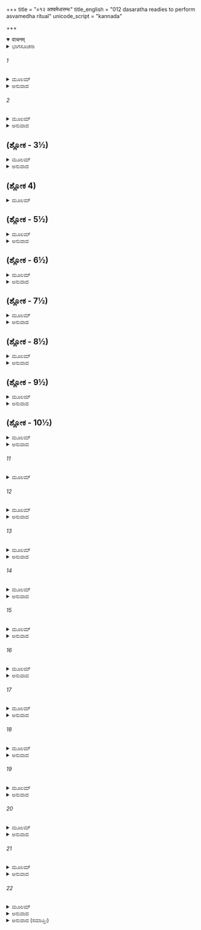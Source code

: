 +++
title = "०१२ अश्वमेधारम्भः"
title_english = "012 dasaratha readies to perform asvamedha ritual"
unicode_script = "kannada"

+++
<details open><summary>वाचनम्</summary>

<div class="audioEmbed"  caption="श्रीराम-हरिसीताराममूर्ति-घनपाठिभ्यां वचनम्" src="https://archive.org/download/Ramayana-recitation-Sriram-harisItArAmamUrti-Ghanapaati-v2/Kanda_1/Kanda_1_BK-012-Ashva_Medhaarambhaha.mp3"></div>
</details>



<details><summary>ಭಾಗಸೂಚನಾ</summary>

ದಶರಥನು ಋಷಿಗಳೊಡನೆ ಯಜ್ಞ ಮಾಡಿಸುವಂತೆ ಪ್ರಸ್ತಾಪಿಸಿದುದು, ಋಷಿಗಳು ರಾಜನಿಗೂ, ರಾಜನು ಮಂತ್ರಿಗಳಿಗೆ ಯಜ್ಞದ ಸಿದ್ಧತೆ ಮಾಡುವಂತೆ ನಿರ್ದೇಶಿಸಿದುದು
</details>

###### 1


<details><summary>ಮೂಲಮ್</summary>

ತತಃ ಕಾಲೇ ಬಹುತಿಥೇ ಕಸ್ಮಿಂಶ್ಚಿತ್ ಸುಮನೋಹರೇ ।  
ವಸಂತೇ ಸಮನುಪ್ರಾಪ್ತೇ ರಾಜ್ಞೋ ಯಷ್ಟುಂ ಮನೋಽಭವತ್ ॥
</details>

<details><summary>ಅನುವಾದ</summary>

ಋಷ್ಯಶೃಂಗನು ಬಂದು ಅನೇಕ ದಿನಗಳು ಕಳೆದನಂತರ ಅತಿಮನೋಹರವಾದ ವಸಂತಋತುವು ಆರಂಭವಾಯಿತು. ಆಗ ದಶರಥನಿಗೆ ಅಶ್ವಮೇಧಯಜ್ಞವನ್ನು ಮಾಡಬೇಕೆಂಬ ಮನಸ್ಸುಂಟಾಯಿತು.॥1॥
</details>

###### 2


<details><summary>ಮೂಲಮ್</summary>

ತತಃ ಪ್ರಣಮ್ಯಶಿರಸಾ ತಂ ವಿಪ್ರಂ ದೇವವರ್ಣಿನಮ್ ।  
ಯಜ್ಞಾಯ ವರಯಾಮಾಸ ಸಂತಾನಾರ್ಥಂ ಕುಲಸ್ಯ ಚ ॥
</details>

<details><summary>ಅನುವಾದ</summary>

ಅನಂತರ ಅವನು ದೇವೋಪಮ ಕಾಂತಿಯುಳ್ಳ ವಿಪ್ರವರ ಋಷ್ಯಶೃಂಗನಿಗೆ ತಲೆಬಾಗಿ ನಮಸ್ಕರಿಸಿ, ವಂಶಪರಂಪರೆಯ ರಕ್ಷಣೆಗಾಗಿ, ಪುತ್ರಪ್ರಾಪ್ತಿಯ ನಿಮಿತ್ತ ಯಜ್ಞ ಮಾಡಿಸುವ ಉದ್ದೇಶದಿಂದ ಅವರನ್ನು ವರಣ ಮಾಡಿಕೊಂಡನು.॥2॥
</details>

## (ಶ್ಲೋಕ - 3½)


<details><summary>ಮೂಲಮ್</summary>

ತಥೇತಿ ಚ ಸ ರಾಜಾನಮುವಾಚ ವಸುಧಾಧಿಪಮ್ ।  
ಸಂಭಾರಾಃ ಸಂಭ್ರಿಯಂತಾಂ ತೇ ತುರಗಶ್ಚ ವಿಮುಚ್ಯತಾಮ್ ॥  
ಸರಯ್ವಾಶ್ಚೋತ್ತರೇ ತೀರೇ ಯಜ್ಞಭೂಮಿರ್ವಿಧೀಯತಾಮ್ ।
</details>

<details><summary>ಅನುವಾದ</summary>

ಋಷ್ಯಶಂಗನು ಅದನ್ನು ಒಪ್ಪಿ ಅವನ ಪ್ರಾರ್ಥನೆಯನ್ನು ಸ್ವೀಕರಿಸಿದನು ಹಾಗೂ ರಾಜನೇ! ಯಜ್ಞದ ಸಾಮಗ್ರಿಗಳನ್ನು ಸಿದ್ಧಗೊಳಿಸು, ನಿನ್ನ ಅಶ್ವಮೇಧದ ಕುದುರೆಯು ದಿಗ್ವಿಜಯಕ್ಕೆ ಹೊರಡಲಿ, ಸರಯೂ ನದಿಯ ಉತ್ತರ ತೀರದಲ್ಲಿ ಯಜ್ಞ ಭೂಮಿಯ ನಿರ್ಮಾಣವಾಗಲಿ, ಎಂದು ಹೇಳಿದನು.॥3½॥
</details>

## (ಶ್ಲೋಕ 4)


<details><summary>ಮೂಲಮ್</summary>

ತತೋಽಬ್ರವೀನ್ ನೃಪೋ ವಾಕ್ಯಂ ಬ್ರಾಹ್ಮಣಾನ್ ವೇದಪಾರಗಾನ್ ॥
</details>

## (ಶ್ಲೋಕ - 5½)


<details><summary>ಮೂಲಮ್</summary>

ಸುಮಂತ್ರಾವಾಹಯ ಕ್ಷಿಪ್ರಮೃತ್ವಿಜೋ ಬ್ರಹ್ಮವಾದಿನಃ ।  
ಸುಯಜ್ಞಂ ವಾಮದೇವಂ ಚ ಜಾಬಾಲಿಮಥ ಕಾಶ್ಯಪಮ್ ॥  
ಪುರೋಹಿತಂ ವಸಿಷ್ಠಂ ಚ ಯೇ ಚಾನ್ಯೇ ದ್ವಿಜಸತ್ತಮಾಃ ।
</details>

<details><summary>ಅನುವಾದ</summary>

ಋಷ್ಯಶೃಂಗನು ಹೀಗೆ ಹೇಳಿದೊಡನೆ ರಾಜನು ಮಂತ್ರಿಶ್ರೇಷ್ಠನಾದ ಸುಮಂತ್ರನನ್ನು ಕರೆಯಿಸಿ ಹೇಳಿದನು - ನೀನು ಶೀಘ್ರವಾಗಿ ವೇದವಿದ್ಯೆಯಲ್ಲಿ ಪಾರಂಗತರಾದ ಬ್ರಾಹ್ಮಣರನ್ನು ಹಾಗೂ ಬ್ರಹ್ಮವಾದೀ ಋತ್ವಿಜರನ್ನು ಕರೆದುಕೊಂಡು ಬಾ. ಸುಯಜ್ಞ, ವಾಮದೇವ, ಜಾಬಾಲಿ, ಕಾಶ್ಯಪ, ಪುರೋಹಿತರಾದ ವಸಿಷ್ಠರು ಹಾಗೂ ಇತರ ಶ್ರೇಷ್ಠ ಎಲ್ಲಾ ಬ್ರಾಹ್ಮಣರನ್ನು ಕರೆದುಕೊಂಡು ಬಾ.॥4-5½॥
</details>

## (ಶ್ಲೋಕ - 6½)


<details><summary>ಮೂಲಮ್</summary>

ತತಃ ಸುಮಂತ್ರಸ್ತ್ವರಿತಂ ಗತ್ವಾ ತ್ವರಿತವಿಕ್ರಮಃ ॥  
ಸಮಾನಯತ್ ಸತಾನ್ ಸರ್ವಾನ್ ಸಮಸ್ತಾನ್ ವೇದಪಾರಗಾನ್ ।
</details>

<details><summary>ಅನುವಾದ</summary>

ಆಗ ಶೀಘ್ರಗಾಮಿ ಸುಮಂತ್ರನು ಕೂಡಲೇ ಹೋಗಿ ವೇದವಿದ್ಯೆಯಲ್ಲಿ ಪಾರಂಗತರಾದ ಸಮಸ್ತ ಬ್ರಾಹ್ಮಣರನ್ನು ಕರೆದುಕೊಂಡು ಬಂದನು.॥6½॥
</details>

## (ಶ್ಲೋಕ - 7½)


<details><summary>ಮೂಲಮ್</summary>

ತಾನ್ಪೂಜಯಿತ್ವಾ ಧರ್ಮಾತ್ಮಾ ರಾಜಾ ದಶರಥಸ್ತದಾ ॥  
ಧರ್ಮಾರ್ಥಸಹಿತಂ ಯುಕ್ತಂ ಶ್ಲಕ್ಷ್ಣಂ ವಚನಮಬ್ರವೀತ್ ।
</details>

<details><summary>ಅನುವಾದ</summary>

ಧರ್ಮಾತ್ಮಾ ದಶರಥ ರಾಜನು ಅವರೆಲ್ಲರನ್ನು ಪೂಜಿಸಿ, ಅವರಲ್ಲಿ ಧರ್ಮ, ಅರ್ಥದಿಂದ ಕೂಡಿದ ಮಧುರ ಮಾತನ್ನು ಹೇಳಿದನು.॥7½॥
</details>

## (ಶ್ಲೋಕ - 8½)


<details><summary>ಮೂಲಮ್</summary>

ಮಮ ತಾತಪ್ಯಮಾನಸ್ಯ ಪುತ್ರಾರ್ಥಂ ನಾಸ್ತಿ ವೈ ಸುಖಮ್ ॥  
ಪುತ್ರಾರ್ಥಂ ಹಯಮೇಧೇನ ಯಕ್ಷ್ಯಾಮೀತಿ ಮತಿರ್ಮಮ ।
</details>

<details><summary>ಅನುವಾದ</summary>

ಮಹರ್ಷಿಗಳೇ! ನಾನು ಪುತ್ರರಿಗಾಗಿ ನಿರಂತರ ಹಂಬಲಿಸುತ್ತಿದ್ದೇನೆ. ಮಕ್ಕಳಿಲ್ಲದೆ ಈ ರಾಜ್ಯಾದಿಗಳಿಂದ ನನಗೆ ಸುಖ ಸಿಗುವುದಿಲ್ಲ. ಆದ್ದರಿಂದ ಪುತ್ರಪ್ರಾಪ್ತಿಗಾಗಿ ಅಶ್ವಮೇಧ ಯಜ್ಞದ ಅನುಷ್ಠಾನ ಮಾಡುವುದಾಗಿ ನಾನು ನಿಶ್ಚಯಿಸಿರುವೆನು.॥8½॥
</details>

## (ಶ್ಲೋಕ - 9½)


<details><summary>ಮೂಲಮ್</summary>

ತದಹಂ ಯಷ್ಟುಮಿಚ್ಛಾಮಿ ಹಯಮೇಧೇನ ಕರ್ಮಣಾ ॥  
ಋಷಿಪುತ್ರ ಪ್ರಭಾವೇಣ ಕಾಮಾನ್ಪ್ರಾಪ್ಸ್ಯಾಮಿ ಚಾಪ್ಯಹಮ್ ।
</details>

<details><summary>ಅನುವಾದ</summary>

ಈ ಸಂಕಲ್ಪಕ್ಕನುಸಾರ ನಾನು ಅಶ್ವಮೇಧ ಯಜ್ಞವನ್ನು ಪ್ರಾರಂಭಿಸಲು ಬಯಸುವೆನು. ಋಷಿಪುತ್ರ ಋಷ್ಯಶಂಗರ ಪ್ರಭಾಮಹಿಮೆಯಿಂದ ನಾನು ನನ್ನ ಸಮಸ್ತ ಕಾಮನೆಗಳನ್ನು ಪಡೆಯುವೆ ಎಂಬ ವಿಶ್ವಾಸ ನನಗಿದೆ.॥9½॥
</details>

## (ಶ್ಲೋಕ - 10½)


<details><summary>ಮೂಲಮ್</summary>

ತತಃ ಸಾಧ್ವಿತಿ ತದ್ವಾಕ್ಯಂ ಬ್ರಾಹ್ಮಣಾಃ ಪ್ರತ್ಯಪೂಜಯನ್ ॥  
ವಸಿಷ್ಠಪ್ರಮುಖಾಃ ಸರ್ವೇ ಪಾರ್ಥಿವಸ್ಯ ಮುಖಾಚ್ಚ್ಯುತಮ್ ।
</details>

<details><summary>ಅನುವಾದ</summary>

ದಶರಥ ಮಹಾರಾಜನು ಹೇಳಿದ ಮಾತನ್ನು ವಸಿಷ್ಠಾದಿ ಎಲ್ಲ ಬ್ರಾಹ್ಮಣರು ಸಾಧು-ಸಾಧು ಎಂದು ಹೇಳಿ ಗೌರವಿಸಿದರು.॥10½॥
</details>

###### 11


<details><summary>ಮೂಲಮ್</summary>

ಋಷ್ಯಶೃಂಗ ಪುರೋಗಾಶ್ಚ ಪ್ರತ್ಯೂಚುರ್ನೃಪತಿಂ ತದಾ ॥
</details>

###### 12


<details><summary>ಮೂಲಮ್</summary>

ಸಂಭಾರಾಃ ಸಂಭ್ರಿಯಂತಾಂತೇ ತುರಗಶ್ಚ ವಿಮುಚ್ಯತಾಮ್ ।  
ಸರಯ್ವಾಶ್ಚೋತ್ತರೇ ತೀರೇ ಯಜ್ಞಭೂಮಿರ್ವಿಧೀಯತಾಮ್ ॥
</details>

<details><summary>ಅನುವಾದ</summary>

ಅನಂತರ ಋಷ್ಯಶೃಂಗರೇ ಮೊದಲಾದ ಎಲ್ಲ ಮಹರ್ಷಿಗಳು ದಶರಥನಲ್ಲಿ ಪುನಃ ಹೇಳಿದರು- ಮಹಾರಾಜನೇ! ಯಜ್ಞಕ್ಕೆ ಬೇಕಾದ ಸಾಮಗ್ರಿಗಳ ಸಂಗ್ರಹವಾಗಲಿ. ಯಜ್ಞಸಂಬಂಧಿ ಅಶ್ವವನ್ನು ಬಿಡಲಾಗಲಿ, ಸರಯೂವಿನ ಉತ್ತರ ತೀರದಲ್ಲಿ ಯಜ್ಞ ಭೂಮಿಯ ನಿರ್ಮಾಣವಾಗಲಿ.॥11-12॥
</details>

###### 13


<details><summary>ಮೂಲಮ್</summary>

ಸರ್ವಥಾ ಪ್ರಾಪ್ಸ್ಯಸೇ ಪುತ್ರಾಂಶ್ಚತುರೋಽಮಿತವಿಕ್ರಮಾನ್ ।  
ಯಸ್ಯ ತೇ ಧಾರ್ಮಿಕೀ ಬುದ್ಧಿರಿಯಂ ಪುತ್ರಾರ್ಥಮಾಗತಾ ॥
</details>

<details><summary>ಅನುವಾದ</summary>

ನೀನು ಯಜ್ಞದ ಮೂಲಕ ನಿಶ್ಚಯವಾಗಿ ನಾಲ್ಕು ಪುತ್ರರನ್ನು ಪಡೆಯುವೆ; ಏಕೆಂದರೆ ಮಕ್ಕಳಿಗಾಗಿ ನಿನ್ನ ಮನಸ್ಸಿನಲ್ಲಿ ಇಂತಹ ಧಾರ್ಮಿಕ ವಿಚಾರ ಉದಯಿಸಿದೆ.॥13॥
</details>

###### 14


<details><summary>ಮೂಲಮ್</summary>

ತತಃ ಪ್ರೀತೋಽಭವದ್ರಾಜಾ ಶ್ರುತ್ವಾ ತುದ್ವಿಜಭಾಷಿತಮ್ ।  
ಅಮಾತ್ಯಾನಬ್ರವೀದ್ರಾಜಾ ಹರ್ಷೇಣೇದಂ ಶುಭಾಕ್ಷರಮ್ ॥
</details>

<details><summary>ಅನುವಾದ</summary>

ಬ್ರಾಹ್ಮಣರ ಈ ಮಾತನ್ನು ಕೇಳಿ ರಾಜನಿಗೆ ಬಹಳ ಸಂತೋಷವಾಯಿತು. ಅವನು ಬಹಳ ಹರ್ಷದಿಂದ ತನ್ನ ಮಂತ್ರಿಗಳಲ್ಲಿ ಈ ಶುಭಾಕ್ಷರವುಳ್ಳ ಮಾತನ್ನು ಹೇಳಿದನು.॥14॥
</details>

###### 15


<details><summary>ಮೂಲಮ್</summary>

ಗುರೂಣಾಂ ವಚನಾಚ್ಛೀಘ್ರಂ ಸಂಭಾರಾಃ ಸಂಭ್ರಿಯಂತು ಮೇ ।  
ಸಮರ್ಥಾಧಿಷ್ಠಿತಶ್ಚಾಶ್ವಃ ಸೋಪಾಧ್ಯಾಯೋ ವಿಮುಚ್ಯತಾಮ್ ॥
</details>

<details><summary>ಅನುವಾದ</summary>

ಗುರುಗಳ ಅಪ್ಪಣೆಯಂತೆ ನೀವೆಲ್ಲರೂ ಬೇಗನೇ ನನ್ನ ಯಜ್ಞಕ್ಕಾಗಿ ಬೇಕಾದ ಸಾಮಗ್ರಿಗಳನ್ನು ಹೊಂದಿಸಿರಿ. ಸಮರ್ಥರಾದ ವೀರರ ರಕ್ಷಣೆಯಲ್ಲಿ ಯಜ್ಞಾಶ್ವವನ್ನು ಬಿಡಲಾಗುವುದು, ಅದರೊಂದಿಗೆ ಪ್ರಧಾನ ಋತ್ವಿಜರೂ ಇರುವರು.॥15॥
</details>

###### 16


<details><summary>ಮೂಲಮ್</summary>

ಸರಯ್ವಾಶ್ಚೋತ್ತರೇ ತೀರೇ ಯಜ್ಞಭೂಮಿರ್ವಿಧೀಯತಾಮ್ ।  
ಶಾಂತಯಶ್ಚಾಭಿವರ್ಧಂತಾಂ ಯಥಾಕಲ್ಪಂ ಯಥಾವಿಧಿ ॥
</details>

<details><summary>ಅನುವಾದ</summary>

ಸರಯೂವಿನ ಉತ್ತರ ತೀರದಲ್ಲಿ ಯಜ್ಞಭೂಮಿಯ ನಿರ್ಮಾಣವಾಗಲೀ, ಶಾಸ್ತ್ರೋಕ್ತ ವಿಧಾನದಿಂದ ಕ್ರಮವಾಗಿ ಶಾಂತಿಕರ್ಮ- ಪುಣ್ಯಾಹವಾಚನ ಮುಂತಾದವನ್ನು ವಿಸ್ತಾರವಾಗಿ ಅನುಷ್ಠಾನ ಮಾಡಲಾಗುವುದು, ಇದರಿಂದ ಎಲ್ಲ ವಿಘ್ನಗಳ ನಿವಾರಣೆ ಆಗುತ್ತದೆ.॥16॥
</details>

###### 17


<details><summary>ಮೂಲಮ್</summary>

ಶಕ್ಯಃ ಕರ್ತುಮಯಂ ಯಜ್ಞಃ ಸರ್ವೇಣಾಪಿ ಮಹೀಕ್ಷಿತಾ ।  
ನಾಪರಾಧೋ ಭವೇತ್ಕಷ್ಟೋ ಯದ್ಯಸ್ಮಿನ್ ಕ್ರತುಸತ್ತಮೇ ॥
</details>

<details><summary>ಅನುವಾದ</summary>

ಈ ಶ್ರೇಷ್ಠವಾದ ಯಜ್ಞದಲ್ಲಿ ಗುರುತರ ಅಪರಾಧವಾಗುವ ಭಯವಿಲ್ಲದಿದ್ದರೆ ಎಲ್ಲ ರಾಜರೂ ಇದನ್ನು ನೆರವೇರಿಸಬಲ್ಲರು.॥17॥
</details>

###### 18


<details><summary>ಮೂಲಮ್</summary>

ಛಿದ್ರಂ ಹಿ ಮೃಗಯಂತ್ಯೇತೇ ವಿದ್ವಾಂಸೋ ಬ್ರಹ್ಮರಾಕ್ಷಸಾಃ ।  
ವಿಧಿಹೀನಸ್ಯ ಯಜ್ಞಸ್ಯ ಸದ್ಯಃ ಕರ್ತಾ ವಿನಶ್ಯತಿ ॥
</details>

<details><summary>ಅನುವಾದ</summary>

ಆದರೆ ಹೀಗಾಗುವುದು ಕಠಿಣವೇ ಆಗಿದೆ; ಏಕೆಂದರೆ ಈ ವಿದ್ವಾಂಸರಾದ ಬ್ರಹ್ಮರಾಕ್ಷಸರು ಯಜ್ಞದಲ್ಲಿ ವಿಘ್ನವನ್ನೊಡ್ಡಲು ತಪ್ಪುಗಳನ್ನು ಹುಡುಕುತ್ತಲೇ ಇರುತ್ತಾರೆ. ವಿಧಿಹೀನ ಯಜ್ಞವನ್ನು ಮಾಡುವ ಯಜಮಾನನು ಕೂಡಲೇ ನಾಶವಾಗುತ್ತಾನೆ.॥18॥
</details>

###### 19


<details><summary>ಮೂಲಮ್</summary>

ತದ್ಯಥಾ ವಿಧಿಪೂರ್ವಂ ಮೇ ಕ್ರತುರೇಷ ಸಮಾಪ್ಯತೇ ।  
ತಥಾ ವಿಧಾನಂ ಕ್ರಿಯತಾಂ ಸಮರ್ಥಾಃ ಕರಣೇಷ್ವಿಹ ॥
</details>

<details><summary>ಅನುವಾದ</summary>

ಆದ್ದರಿಂದ ನನ್ನ ಯಜ್ಞವು ವಿಧಿಪೂರ್ವಕ ಸಾಂಗವಾಗಿ ನಡೆಯುವಂತೆ ಉಪಾಯ ಮಾಡಲಾಗುವುದು. ನೀವೆಲ್ಲರೂ ಇಂತಹ ಸಾಧನೆಗಳನ್ನು ಸಿದ್ಧಗೊಳಿಸಲು ಸಮರ್ಥರಾಗಿರುವಿರಿ.॥19॥
</details>

###### 20


<details><summary>ಮೂಲಮ್</summary>

ತಥೇತಿ ಚ ತತಃ ಸರ್ವೇ ಮಂತ್ರಿಣಃ ಪ್ರತ್ಯಪೂಜಯನ್ ।  
ಪಾರ್ಥಿವೇಂದ್ರಸ್ಯ ತದ್ವಾಕ್ಯಂ ಯಥಾಜ್ಞಪ್ತಮಕುರ್ವತ ॥
</details>

<details><summary>ಅನುವಾದ</summary>

ಆಗ ‘ಸರಿ’ ಎಂದು ಹೇಳಿ ಎಲ್ಲ ಮಂತ್ರಿಗಳು ರಾಜರಾಜೇಶ್ವರ ದಶರಥನ ಮಾತನ್ನು ಆದರಿಸಿ, ಅವನ ಆಜ್ಞೆಗನುಸಾರ ಎಲ್ಲ ವ್ಯವಸ್ಥೆಯನ್ನು ಮಾಡಿದರು.॥20॥
</details>

###### 21


<details><summary>ಮೂಲಮ್</summary>

ತತೋ ದ್ವಿಜಾಸ್ತೇ ಧರ್ಮಜ್ಞಮಸ್ತುವನ್ಪಾರ್ಥಿವರ್ಷಭಮ್ ।  
ಅನುಜ್ಞಾತಾಸ್ತತಃ ಸರ್ವೇ ಪುನರ್ಜಗ್ಮುರ್ಯಥಾಗತಮ್ ॥
</details>

<details><summary>ಅನುವಾದ</summary>

ಅನಂತರ ಆ ಬ್ರಾಹ್ಮಣರೂ ಕೂಡ ಧರ್ಮಜ್ಞ ನೃಪಶ್ರೇಷ್ಠ ದಶರಥನನ್ನು ಪ್ರಶಂಸಿಸುತ್ತಾ ಅವನ ಅಪ್ಪಣೆ ಪಡೆದು ಅವರವರ ಮನೆಗಳಿಗೆ ತೆರಳಿದರು.॥21॥
</details>

###### 22


<details><summary>ಮೂಲಮ್</summary>

ಗತೇಷು ತೇಷು ವಿಪ್ರೇಷು ಮಂತ್ರಿಣಸ್ತಾನ್ನರಾಧಿಪಃ ।  
ವಿಸರ್ಜಯಿತ್ವಾ ಸ್ವಂ ವೇಶ್ಮ ಪ್ರವಿವೇಶ ಮಹಾಮತಿಃ ॥
</details>

<details><summary>ಅನುವಾದ</summary>

ಆ ಬ್ರಾಹ್ಮಣರು ಹೊರಟುಹೋದ ಬಳಿಕ, ಮಂತ್ರಿಗಳನ್ನು ಬೀಳ್ಕೊಟ್ಟು ಮಹಾ ಬುದ್ಧಿವಂತ ನರೇಶನು ತನ್ನ ಅಂತಃಪುರಕ್ಕೆ ನಡೆದನು.॥22॥
</details>

<details><summary>ಅನುವಾದ (ಸಮಾಪ್ತಿಃ)</summary>

ವಾಲ್ಮೀಕಿ ವಿರಚಿತ ಆರ್ಷ ರಾಮಾಯಣ ಆದಿಕಾವ್ಯದ ಬಾಲಕಾಂಡದಲ್ಲಿ ಹನ್ನರಡನೆಯ ಸರ್ಗ ಪೂರ್ಣವಾಯಿತು. ॥12॥
</details>
